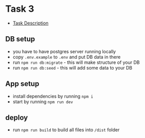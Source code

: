 # Task 3
* [Task Description](https://epam.sharepoint.com/sites/EPAMNode.jsGlobalMentoringProgram/Shared%20Documents/Forms/AllItems.aspx?id=%2Fsites%2FEPAMNode%2EjsGlobalMentoringProgram%2FShared%20Documents%2FGeneral%2FHomework%2FModule%203%2FHomework%203%2Epdf&parent=%2Fsites%2FEPAMNode%2EjsGlobalMentoringProgram%2FShared%20Documents%2FGeneral%2FHomework%2FModule%203&p=true&originalPath=aHR0cHM6Ly9lcGFtLnNoYXJlcG9pbnQuY29tLzpiOi9zL0VQQU1Ob2RlLmpzR2xvYmFsTWVudG9yaW5nUHJvZ3JhbS9FVmZWRVl4VVhxMUZ1NXFYcW9YTnFxTUJqQXczYzZPRXNPUU9IU3Zta3NUUlpBP3J0aW1lPU5tWEd5cW5ZMTBn) 

## DB setup
* you have to have postgres server running locally
* copy `.env.example` to `.env` and put DB data in there
* run `npm run db:migrate` - this will make structure of your DB
* run `npm run db:seed` - this will add some data to your DB

## App setup
* install dependencies by running `npm i`
* start by running `npm run dev`

## deploy
* run `npm run build` to build all files into `/dist` folder
